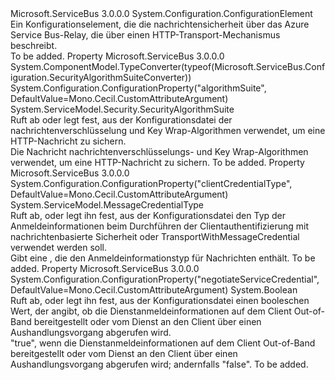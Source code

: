 <Type Name="MessageSecurityOverRelayHttpElement" FullName="Microsoft.ServiceBus.Configuration.MessageSecurityOverRelayHttpElement">
  <TypeSignature Language="C#" Value="public class MessageSecurityOverRelayHttpElement : System.Configuration.ConfigurationElement" />
  <TypeSignature Language="ILAsm" Value=".class public auto ansi beforefieldinit MessageSecurityOverRelayHttpElement extends System.Configuration.ConfigurationElement" />
  <TypeSignature Language="DocId" Value="T:Microsoft.ServiceBus.Configuration.MessageSecurityOverRelayHttpElement" />
  <TypeSignature Language="VB.NET" Value="Public Class MessageSecurityOverRelayHttpElement&#xA;Inherits ConfigurationElement" />
  <TypeSignature Language="F#" Value="type MessageSecurityOverRelayHttpElement = class&#xA;    inherit ConfigurationElement" />
  <AssemblyInfo>
    <AssemblyName>Microsoft.ServiceBus</AssemblyName>
    <AssemblyVersion>3.0.0.0</AssemblyVersion>
  </AssemblyInfo>
  <Base>
    <BaseTypeName>System.Configuration.ConfigurationElement</BaseTypeName>
  </Base>
  <Interfaces />
  <Docs>
    <summary>Ein Konfigurationselement, die die nachrichtensicherheit über das Azure Service Bus-Relay, die über einen HTTP-Transport-Mechanismus beschreibt.</summary>
    <remarks>To be added.</remarks>
  </Docs>
  <Members>
    <Member MemberName="AlgorithmSuite">
      <MemberSignature Language="C#" Value="public System.ServiceModel.Security.SecurityAlgorithmSuite AlgorithmSuite { get; set; }" />
      <MemberSignature Language="ILAsm" Value=".property instance class System.ServiceModel.Security.SecurityAlgorithmSuite AlgorithmSuite" />
      <MemberSignature Language="DocId" Value="P:Microsoft.ServiceBus.Configuration.MessageSecurityOverRelayHttpElement.AlgorithmSuite" />
      <MemberSignature Language="VB.NET" Value="Public Property AlgorithmSuite As SecurityAlgorithmSuite" />
      <MemberSignature Language="F#" Value="member this.AlgorithmSuite : System.ServiceModel.Security.SecurityAlgorithmSuite with get, set" Usage="Microsoft.ServiceBus.Configuration.MessageSecurityOverRelayHttpElement.AlgorithmSuite" />
      <MemberType>Property</MemberType>
      <AssemblyInfo>
        <AssemblyName>Microsoft.ServiceBus</AssemblyName>
        <AssemblyVersion>3.0.0.0</AssemblyVersion>
      </AssemblyInfo>
      <Attributes>
        <Attribute>
          <AttributeName>System.ComponentModel.TypeConverter(typeof(Microsoft.ServiceBus.Configuration.SecurityAlgorithmSuiteConverter))</AttributeName>
        </Attribute>
        <Attribute>
          <AttributeName>System.Configuration.ConfigurationProperty("algorithmSuite", DefaultValue=Mono.Cecil.CustomAttributeArgument)</AttributeName>
        </Attribute>
      </Attributes>
      <ReturnValue>
        <ReturnType>System.ServiceModel.Security.SecurityAlgorithmSuite</ReturnType>
      </ReturnValue>
      <Docs>
        <summary>Ruft ab oder legt fest, aus der Konfigurationsdatei der nachrichtenverschlüsselung und Key Wrap-Algorithmen verwendet, um eine HTTP-Nachricht zu sichern.</summary>
        <value>Die Nachricht nachrichtenverschlüsselungs- und Key Wrap-Algorithmen verwendet, um eine HTTP-Nachricht zu sichern.</value>
        <remarks>To be added.</remarks>
      </Docs>
    </Member>
    <Member MemberName="ClientCredentialType">
      <MemberSignature Language="C#" Value="public System.ServiceModel.MessageCredentialType ClientCredentialType { get; set; }" />
      <MemberSignature Language="ILAsm" Value=".property instance valuetype System.ServiceModel.MessageCredentialType ClientCredentialType" />
      <MemberSignature Language="DocId" Value="P:Microsoft.ServiceBus.Configuration.MessageSecurityOverRelayHttpElement.ClientCredentialType" />
      <MemberSignature Language="VB.NET" Value="Public Property ClientCredentialType As MessageCredentialType" />
      <MemberSignature Language="F#" Value="member this.ClientCredentialType : System.ServiceModel.MessageCredentialType with get, set" Usage="Microsoft.ServiceBus.Configuration.MessageSecurityOverRelayHttpElement.ClientCredentialType" />
      <MemberType>Property</MemberType>
      <AssemblyInfo>
        <AssemblyName>Microsoft.ServiceBus</AssemblyName>
        <AssemblyVersion>3.0.0.0</AssemblyVersion>
      </AssemblyInfo>
      <Attributes>
        <Attribute>
          <AttributeName>System.Configuration.ConfigurationProperty("clientCredentialType", DefaultValue=Mono.Cecil.CustomAttributeArgument)</AttributeName>
        </Attribute>
      </Attributes>
      <ReturnValue>
        <ReturnType>System.ServiceModel.MessageCredentialType</ReturnType>
      </ReturnValue>
      <Docs>
        <summary>Ruft ab, oder legt ihn fest, aus der Konfigurationsdatei den Typ der Anmeldeinformationen beim Durchführen der Clientauthentifizierung mit nachrichtenbasierte Sicherheit oder TransportWithMessageCredential verwendet werden soll.</summary>
        <value>Gibt eine <see cref="T:System.ServiceModel.MessageCredentialType" /> , die den Anmeldeinformationstyp für Nachrichten enthält.</value>
        <remarks>To be added.</remarks>
      </Docs>
    </Member>
    <Member MemberName="NegotiateServiceCredential">
      <MemberSignature Language="C#" Value="public bool NegotiateServiceCredential { get; set; }" />
      <MemberSignature Language="ILAsm" Value=".property instance bool NegotiateServiceCredential" />
      <MemberSignature Language="DocId" Value="P:Microsoft.ServiceBus.Configuration.MessageSecurityOverRelayHttpElement.NegotiateServiceCredential" />
      <MemberSignature Language="VB.NET" Value="Public Property NegotiateServiceCredential As Boolean" />
      <MemberSignature Language="F#" Value="member this.NegotiateServiceCredential : bool with get, set" Usage="Microsoft.ServiceBus.Configuration.MessageSecurityOverRelayHttpElement.NegotiateServiceCredential" />
      <MemberType>Property</MemberType>
      <AssemblyInfo>
        <AssemblyName>Microsoft.ServiceBus</AssemblyName>
        <AssemblyVersion>3.0.0.0</AssemblyVersion>
      </AssemblyInfo>
      <Attributes>
        <Attribute>
          <AttributeName>System.Configuration.ConfigurationProperty("negotiateServiceCredential", DefaultValue=Mono.Cecil.CustomAttributeArgument)</AttributeName>
        </Attribute>
      </Attributes>
      <ReturnValue>
        <ReturnType>System.Boolean</ReturnType>
      </ReturnValue>
      <Docs>
        <summary>Ruft ab, oder legt ihn fest, aus der Konfigurationsdatei einen booleschen Wert, der angibt, ob die Dienstanmeldeinformationen auf dem Client Out-of-Band bereitgestellt oder vom Dienst an den Client über einen Aushandlungsvorgang abgerufen wird.</summary>
        <value>"true", wenn die Dienstanmeldeinformationen auf dem Client Out-of-Band bereitgestellt oder vom Dienst an den Client über einen Aushandlungsvorgang abgerufen wird; andernfalls "false".</value>
        <remarks>To be added.</remarks>
      </Docs>
    </Member>
  </Members>
</Type>